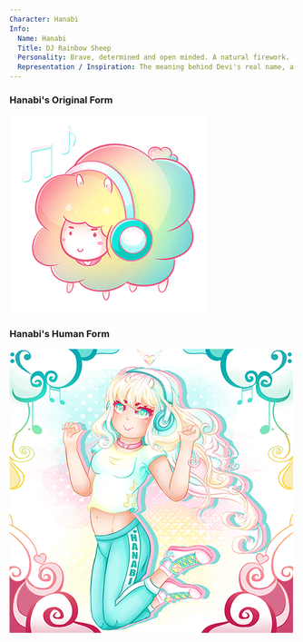 ```yaml
---
Character: Hanabi
Info:
  Name: Hanabi
  Title: DJ Rainbow Sheep
  Personality: Brave, determined and open minded. A natural firework.
  Representation / Inspiration: The meaning behind Devi's real name, a chapter from her childhood.
---
```


### Hanabi's Original Form

![DJ Rainbow Sheep](img/djrainbowsheep.png)

### Hanabi's Human Form

![Hanabi](img/hanabi.png)
